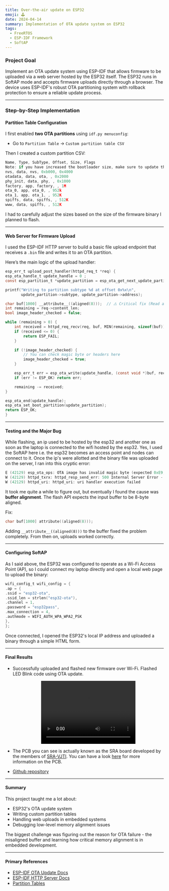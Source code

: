 ```yaml
---
title: Over-the-air update on ESP32
emoji: 🕹️
date: 2024-04-14
summary: Implementation of OTA update system on ESP32 
tags:
  - FreeRTOS
  - ESP-IDF Framework
  - SoftAP
---
```


### Project Goal

Implement an OTA update system using ESP-IDF that allows firmware to be uploaded via a web server hosted by the ESP32 itself. The ESP32 runs in SoftAP mode and accepts firmware uploads directly through a browser. The device uses ESP-IDF's robust OTA partitioning system with rollback protection to ensure a reliable update process.

---

### Step-by-Step Implementation

#### Partition Table Configuration

I first enabled **two OTA partitions** using `idf.py menuconfig`:

- Go to `Partition Table` → `Custom partition table CSV`

Then I created a custom partition CSV:

```c
Name, Type, SubType, Offset, Size, Flags
Note: if you have increased the bootloader size, make sure to update the offsets to  avoid overlap
nvs, data, nvs, 0xb000, 0x4000
otadata, data, ota, , 0x2000
phy_init, data, phy, , 0x1000
factory, app, factory, , 1M
ota_0, app, ota_0, , 952k
ota_1, app, ota_1, , 952K
spiffs, data, spiffs, , 512K
www, data, spiffs, , 512K
```
I had to carefully adjust the sizes based on the size of the firmware binary I planned to flash.

---

####  Web Server for Firmware Upload

I used the ESP-IDF HTTP server to build a basic file upload endpoint that receives a `.bin` file and writes it to an OTA partition.

Here’s the main logic of the upload handler:
```c
esp_err_t upload_post_handler(httpd_req_t *req) {
esp_ota_handle_t update_handle = 0 ;
const esp_partition_t *update_partition = esp_ota_get_next_update_partition(NULL);

printf("Writing to partition subtype %d at offset 0x%x\n",
       update_partition->subtype, update_partition->address);

char buf[1000] __attribute__((aligned(8)));  // ⚠️ Critical fix (Read ahead)
int remaining = req->content_len;
bool image_header_checked = false;

while (remaining > 0) {
    int received = httpd_req_recv(req, buf, MIN(remaining, sizeof(buf)));
    if (received <= 0) {
        return ESP_FAIL;
    }

    if (!image_header_checked) {
        // You can check magic byte or headers here
        image_header_checked = true;
    }

    esp_err_t err = esp_ota_write(update_handle, (const void *)buf, received);
    if (err != ESP_OK) return err;

    remaining -= received;
}

esp_ota_end(update_handle);
esp_ota_set_boot_partition(update_partition);
return ESP_OK;
}
```
---

#### Testing and the Major Bug

While flashing, an ip used to be hosted by the esp32 and another one as soon as the laptop is connected to the wifi hosted by the esp32. Yes, I used the SoftAP here i.e. the esp32 becomes an access point and nodes can connect to it. Once the ip's were allotted and the binary file was uploaded on the server, I ran into this cryptic error:
```c
E (42129) esp_ota_ops: OTA image has invalid magic byte (expected 0xE9, saw 0x48)
W (42129) httpd_txrx: httpd_resp_send_err: 500 Internal Server Error - Flash Error
W (42129) httpd_uri: httpd_uri: uri handler execution failed
```

It took me quite a while to figure out, but eventually I found the cause was **buffer alignment**. The flash API expects the input buffer to be 8-byte aligned.

Fix:
```c
char buf[1000] attribute((aligned(8)));
```
Adding `__attribute__((aligned(8)))` to the buffer fixed the problem completely. From then on, uploads worked correctly.

---

#### Configuring SoftAP

As I said above, the ESP32 was configured to operate as a Wi-Fi Access Point (AP), so I could connect my laptop directly and open a local web page to upload the binary:
```c
wifi_config_t wifi_config = {
.ap = {
.ssid = "esp32-ota",
.ssid_len = strlen("esp32-ota"),
.channel = 1,
.password = "esp32pass",
.max_connection = 4,
.authmode = WIFI_AUTH_WPA_WPA2_PSK
},
};
```
Once connected, I opened the ESP32's local IP address and uploaded a binary through a simple HTML form.

---

#### Final Results

- Successfully uploaded and flashed new firmware over Wi-Fi. Flashed LED Blink code using OTA update. 
  <div style="text-align: center;">
  <video width="300" height="200" controls>
    <source src="/assets/img/blog_images/ota_project/ota-flashing.mp4" type="video/mp4">
  </video>
  </div>
  
- The PCB you can see is actually known as the SRA board developed by the members of [SRA-VJTI](https://sravjti.in/). You can have a look [here](https://github.com/SRA-VJTI/sra-board-hardware-design) for more information on the PCB.

- [Github repository](https://github.com/Shankari02/OTA-update-on-ESP32)

---

#### Summary

This project taught me a lot about:

- ESP32's OTA update system
- Writing custom partition tables
- Handling web uploads in embedded systems
- Debugging low-level memory alignment issues

The biggest challenge was figuring out the reason for OTA failure - the misaligned buffer and learning how critical memory alignment is in embedded development.

---
#### Primary References

- [ESP-IDF OTA Update Docs](https://docs.espressif.com/projects/esp-idf/en/latest/esp32/api-reference/system/ota.html)  
- [ESP-IDF HTTP Server Docs](https://docs.espressif.com/projects/esp-idf/en/latest/esp32/api-reference/protocols/esp_http_server.html)  
- [Partition Tables](https://docs.espressif.com/projects/esp-idf/en/latest/esp32/api-guides/partition-tables.html) 




